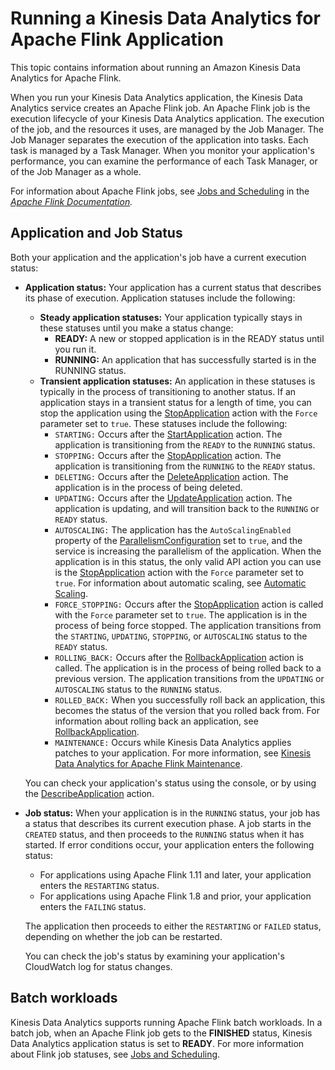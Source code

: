 # Running a Kinesis Data Analytics for Apache Flink Application<a name="how-running-apps"></a>

This topic contains information about running an Amazon Kinesis Data Analytics for Apache Flink\.

When you run your Kinesis Data Analytics application, the Kinesis Data Analytics service creates an Apache Flink job\. An Apache Flink job is the execution lifecycle of your Kinesis Data Analytics application\. The execution of the job, and the resources it uses, are managed by the Job Manager\. The Job Manager separates the execution of the application into tasks\. Each task is managed by a Task Manager\. When you monitor your application's performance, you can examine the performance of each Task Manager, or of the Job Manager as a whole\. 

For information about Apache Flink jobs, see [Jobs and Scheduling](https://ci.apache.org/projects/flink/flink-docs-release-1.11/internals/job_scheduling.html) in the *[Apache Flink Documentation](https://ci.apache.org/projects/flink/flink-docs-release-1.11/)\.*

## Application and Job Status<a name="how-running-job-status"></a>

Both your application and the application's job have a current execution status:
+ **Application status:** Your application has a current status that describes its phase of execution\. Application statuses include the following:
  + **Steady application statuses:** Your application typically stays in these statuses until you make a status change:
    + **READY:** A new or stopped application is in the READY status until you run it\.
    + **RUNNING:** An application that has successfully started is in the RUNNING status\.
  + **Transient application statuses:** An application in these statuses is typically in the process of transitioning to another status\. If an application stays in a transient status for a length of time, you can stop the application using the [StopApplication](https://docs.aws.amazon.com/kinesisanalytics/latest/apiv2/API_StopApplication.html) action with the `Force` parameter set to `true`\. These statuses include the following:
    + `STARTING:` Occurs after the [StartApplication](https://docs.aws.amazon.com/kinesisanalytics/latest/apiv2/API_StartApplication.html) action\. The application is transitioning from the `READY` to the `RUNNING` status\.
    + `STOPPING:` Occurs after the [StopApplication](https://docs.aws.amazon.com/kinesisanalytics/latest/apiv2/API_StopApplication.html) action\. The application is transitioning from the `RUNNING` to the `READY` status\.
    + `DELETING:` Occurs after the [DeleteApplication](https://docs.aws.amazon.com/kinesisanalytics/latest/apiv2/API_DeleteApplication.html) action\. The application is in the process of being deleted\.
    + `UPDATING:` Occurs after the [UpdateApplication](https://docs.aws.amazon.com/kinesisanalytics/latest/apiv2/API_UpdateApplication.html) action\. The application is updating, and will transition back to the `RUNNING` or `READY` status\.
    + `AUTOSCALING:` The application has the `AutoScalingEnabled` property of the [ ParallelismConfiguration](https://docs.aws.amazon.com/kinesisanalytics/latest/apiv2/API_ParallelismConfiguration.html) set to `true`, and the service is increasing the parallelism of the application\. When the application is in this status, the only valid API action you can use is the [StopApplication](https://docs.aws.amazon.com/kinesisanalytics/latest/apiv2/API_StopApplication.html) action with the `Force` parameter set to `true`\. For information about automatic scaling, see [Automatic Scaling](how-scaling.md#how-scaling-auto)\.
    + `FORCE_STOPPING:` Occurs after the [StopApplication](https://docs.aws.amazon.com/kinesisanalytics/latest/apiv2/API_StopApplication.html) action is called with the `Force` parameter set to `true`\. The application is in the process of being force stopped\. The application transitions from the `STARTING`, `UPDATING`, `STOPPING`, or `AUTOSCALING` status to the `READY` status\.
    + `ROLLING_BACK:` Occurs after the [RollbackApplication](https://docs.aws.amazon.com/kinesisanalytics/latest/apiv2/API_RollbackApplication.html) action is called\. The application is in the process of being rolled back to a previous version\. The application transitions from the `UPDATING` or `AUTOSCALING` status to the `RUNNING` status\.
    + `ROLLED_BACK:` When you successfully roll back an application, this becomes the status of the version that you rolled back from\. For information about rolling back an application, see [RollbackApplication](https://docs.aws.amazon.com/kinesisanalytics/latest/apiv2/API_RollbackApplication.html)\.
    + `MAINTENANCE:` Occurs while Kinesis Data Analytics applies patches to your application\. For more information, see [Kinesis Data Analytics for Apache Flink Maintenance](maintenance.md)\.

  You can check your application's status using the console, or by using the [DescribeApplication](https://docs.aws.amazon.com/kinesisanalytics/latest/apiv2/API_DescribeApplication.html) action\.
+ **Job status:** When your application is in the `RUNNING` status, your job has a status that describes its current execution phase\. A job starts in the `CREATED` status, and then proceeds to the `RUNNING` status when it has started\. If error conditions occur, your application enters the following status: 
  + For applications using Apache Flink 1\.11 and later, your application enters the `RESTARTING` status\.
  + For applications using Apache Flink 1\.8 and prior, your application enters the `FAILING` status\.

  The application then proceeds to either the `RESTARTING` or `FAILED` status, depending on whether the job can be restarted\. 

  You can check the job's status by examining your application's CloudWatch log for status changes\.

## Batch workloads<a name="batch-workloads"></a>

Kinesis Data Analytics supports running Apache Flink batch workloads\. In a batch job, when an Apache Flink job gets to the **FINISHED** status, Kinesis Data Analytics application status is set to **READY**\. For more information about Flink job statuses, see [Jobs and Scheduling](https://nightlies.apache.org/flink/flink-docs-master/docs/internals/job_scheduling/)\.